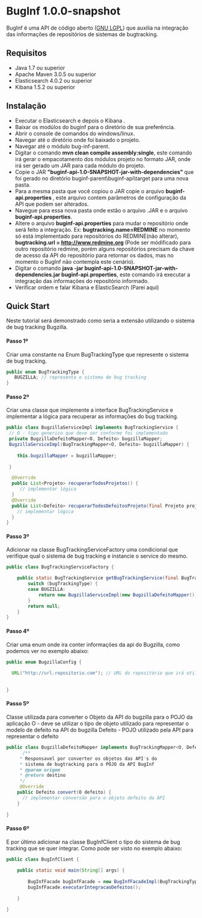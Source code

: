 # BugInf 1.0.0-snapshot
BugInf é uma API de código aberto ([GNU LGPL](https://github.com/diegojoseoschoski/buginf/blob/master/LICENSE)) que auxilia na integração das informações de repositórios de sistemas de bugtracking.


## Requisitos
- Java 1.7 ou superior
- Apache Maven 3.0.5 ou superior
- Elasticsearch 4.0.2 ou superior
- Kibana 1.5.2 ou superior


## Instalação
* Executar o Elasticsearch e depois o Kibana .
* Baixar os modúlos do buginf para o diretório de sua preferência.
* Abrir o console de comandos do windows/linux.
* Navegar até o diretório onde foi baixado o projeto.
* Navegar até o módulo bug-inf-parent.
* Digitar o comando <b>mvn clean compile assembly:single</b>, este comando irá gerar o empacotamento dos módulos projeto no formato JAR, onde irá ser gerado um JAR para cada módulo do projeto.
* Copie o JAR <b>"buginf-api-1.0-SNAPSHOT-jar-with-dependencies" </b> que foi gerado no diretório buginf-parent\buginf-api\target para uma nova pasta.
* Para a mesma pasta que você copiou o JAR copie o arquivo <b>buginf-api.properties </b>, este arquivo contem parâmetros de configuração da API que podem ser alterados.
* Navegue para essa nova pasta onde estão o arquivo .JAR e o arquivo <b>buginf-api.properties</b>.
* Altere o arquivo <b>buginf-api.properties</b> para mudar o repositório onde será feito a integração. Ex: <b>bugtracking.name=REDMINE</b> no momento só está implementado para repositórios do REDMINE(não alterar), <b>bugtracking.url = http://www.redmine.org </b> (Pode ser módificado para outro repositório redmine, porém alguns repositórios precisam da chave de acesso da API do repositório para retornar os dados, mas no momento o BugInf não contempla este cenário).
* Digitar o comando <b>java -jar buginf-api-1.0-SNAPSHOT-jar-with-dependencies.jar buginf-api.properties</b>, este comando irá executar a integração das informações do repositório informado.
* Verificar ordem e falar Kibana e ElasticSearch (Parei aqui)

## Quick Start
Neste tutorial será demonstrado como seria a extensão utilizando o sistema de bug tracking Bugzilla.
#### Passo 1º
Criar uma constante na Enum BugTrackingType que represente o sistema de bug tracking.
```JAVA
public enum BugTrackingType {
   BUGZILLA; // representa o sistema de bug tracking
} 
```
#### Passo 2º
Criar uma classe que implemente a interface BugTrackingService e implementar a lógica para recuperar as informações do bug tracking.
```JAVA
public class BugzillaServiceImpl implements BugTrackingService {
 // O - tipo generico que deve ser conforme foi implementado 
 private BugzillaDefeitoMapper<O, Defeito> bugzillaMapper;
 BugzillaServiceImpl(BugTrackingMapper<O, Defeito> bugzillaMapper) {
	
	this.bugzillaMapper = bugzillaMapper;
	
 }

  @Override
  public List<Projeto> recuperarTodosProjetos() {
     // implementar lógica 
  }
  @Override
  public List<Defeito> recuperarTodosDefeitosProjeto(final Projeto projeto) {
    // implementar lógica
  }
} 
```
#### Passo 3º
Adicionar na classe BugTrackingServiceFactory uma condicional que verifique qual o sistema de bug tracking e instancie o service do mesmo.
```JAVA
public class BugTrackingServiceFactory {

  	public static BugTrackingService getBugTrackingService(final BugTrackingType bugTrackingType) {
		switch (bugTrackingType) {
		case BUGZILLA:
			return new BugzillaServiceImpl(new BugzillaDefeitoMapper());
		}
		return null;
	}
} 
```
#### Passo 4º
Criar uma enum onde ira conter informações da api do Bugzilla, como podemos ver no exemplo abaixo:
```JAVA
public enum BugzillaConfig {
  
  URL("http://url.repositorio.com"); // URL do repositório que irá utilizar.
  
  
} 
```
#### Passo 5º
Classe utilizada para converter o Objeto da API do bugzilla para o POJO da aplicação
O - deve se utilizar o tipo de objeto utilizado para representar o modelo de defeito na API do bugzilla
Defeito - POJO utilizado pela API para representar o defeito
```JAVA
public class BugzillaDefeitoMapper implements BugTrackingMapper<O, Defeito> {
	  /**
	 * Responsavel por converter os objetos das API's do 
	 * sistema de bugtracking para o POJO da API BugInf
	 * @param origem
	 * @return destino
	 */
	 @Override
	public Defeito convert(O defeito) {
	  // implementar conversão para o objeto defeito da API
	}
  
} 
```

#### Passo 6º
E por último adicionar na classe BugInfClient o tipo do sistema de bug tracking que se quer integrar. Como pode ser visto no exemplo abaixo:
```JAVA
public class BugInfClient {
	
	public static void main(String[] args) {
		
		BugInfFacade bugInfFacade = new BugInfFacadeImpl(BugTrackingType.BUGZILLA);
		bugInfFacade.executarIntegracaoDefeitos();
		
	}

}
```



